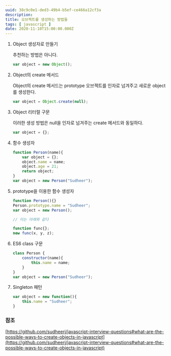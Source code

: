 ```yaml
---
uuid: 38c9c0e1-ded3-49b4-b5ef-ce466a12cf3a
description: 
title: 오브젝트를 생성하는 방법들
tags: [ javascript ]
date: 2020-11-10T15:00:00.000Z
---
```








1. Object 생성자로 만들기
    
    추천하는 방법은 아니다.
    
    ```jsx
    var object = new Object();
    ```
    
2. Object의 create 메서드
    
    Object의 create 메서드는 prototype 오브젝트를 인자로 넘겨주고 새로운 object를 생성한다.
    
    ```jsx
    var object = Object.create(null);
    ```
    
3. Object 리터럴 구문
    
    이러한 생성 방법은 null을 인자로 넘겨주는 create 메서드와 동일하다.
    
    ```jsx
    var object = {};
    ```
    
4. 함수 생성자
    
    ```jsx
    function Person(name){
    	var object = {};
    	object.name = name;
    	object.age = 21;
    	return object;
    }
    var object = new Person("Sudheer");
    ```
    
5. prototype을 이용한 함수 생성자
    
    ```jsx
    function Person(){}
    Person.prototype.name = "Sudheer";
    var object = new Person();
    
    // 이는 아래와 같다
    
    function func{};
    new func(x, y, z);
    ```
    
6. ES6 class 구문
    
    ```jsx
    class Person {
    	constructor(name){
    		this.name = name;
    	}
    }
    var object = new Person("Sudheer");
    ```
    
7. Singleton 패턴
    
    ```jsx
    var object = new function(){
    	this.name = "Sudheer";
    }
    ```
    

### 참조

[https://github.com/sudheerj/javascript-interview-questions#what-are-the-possible-ways-to-create-objects-in-javascript](https://github.com/sudheerj/javascript-interview-questions#what-are-the-possible-ways-to-create-objects-in-javascript)
